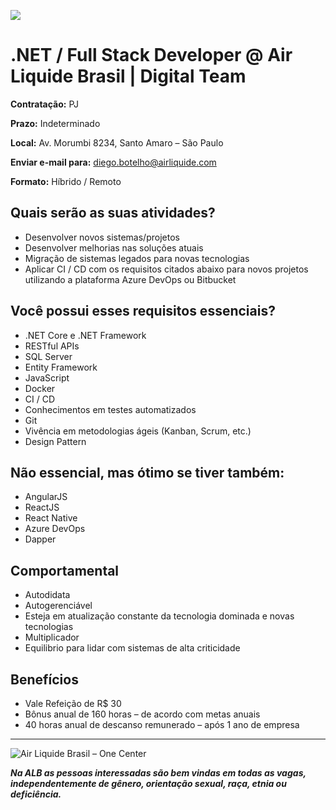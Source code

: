 ![](https://i.ibb.co/2Nx97fW/backend-stack.jpg)

# .NET / Full Stack Developer @ Air Liquide Brasil | Digital Team

**Contratação:** PJ

**Prazo:** Indeterminado

**Local:** Av. Morumbi 8234, Santo Amaro – São Paulo

**Enviar e-mail para:** diego.botelho@airliquide.com

**Formato:** Híbrido / Remoto

## Quais serão as suas atividades?

- Desenvolver novos sistemas/projetos
- Desenvolver melhorias nas soluções atuais
- Migração de sistemas legados para novas tecnologias
- Aplicar CI / CD com os requisitos citados abaixo para novos projetos utilizando a plataforma Azure DevOps ou Bitbucket

## Você possui esses requisitos essenciais?
- .NET Core e .NET Framework
- RESTful APIs
- SQL Server
- Entity Framework
- JavaScript
- Docker
- CI / CD
- Conhecimentos em testes automatizados
- Git
- Vivência em metodologias ágeis (Kanban, Scrum, etc.)
- Design Pattern

## Não essencial, mas ótimo se tiver também:
- AngularJS
- ReactJS
- React Native
- Azure DevOps
- Dapper

## Comportamental

- Autodidata
- Autogerenciável
- Esteja em atualização constante da tecnologia dominada e novas tecnologias
- Multiplicador
- Equilibrio para lidar com sistemas de alta criticidade

## Benefícios

- Vale Refeição de R$ 30
- Bônus anual de 160 horas – de acordo com metas anuais
- 40 horas anual de descanso remunerado – após 1 ano de empresa

---

<img src="https://i.ibb.co/K60cQCn/Group-1.png" alt="Air Liquide Brasil – One Center" border="0" />

_**Na ALB as pessoas interessadas são bem vindas em todas as vagas, independentemente de gênero, orientação sexual, raça, etnia ou deficiência.**_
